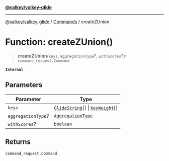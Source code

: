 [**@valkey/valkey-glide**](../../README.md)

***

[@valkey/valkey-glide](../../modules.md) / [Commands](../README.md) / createZUnion

# Function: createZUnion()

> **createZUnion**(`keys`, `aggregationType`?, `withScores`?): `command_request.Command`

**`Internal`**

## Parameters

| Parameter | Type |
| ------ | ------ |
| `keys` | [`GlideString`](../../BaseClient/type-aliases/GlideString.md)[] \| [`KeyWeight`](../type-aliases/KeyWeight.md)[] |
| `aggregationType`? | [`AggregationType`](../type-aliases/AggregationType.md) |
| `withScores`? | `boolean` |

## Returns

`command_request.Command`
